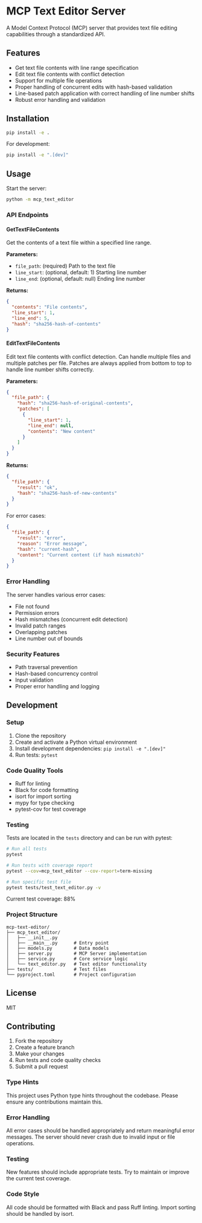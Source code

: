 # MCP Text Editor Server

A Model Context Protocol (MCP) server that provides text file editing capabilities through a standardized API.

## Features

- Get text file contents with line range specification
- Edit text file contents with conflict detection
- Support for multiple file operations
- Proper handling of concurrent edits with hash-based validation
- Line-based patch application with correct handling of line number shifts
- Robust error handling and validation

## Installation

```bash
pip install -e .
```

For development:
```bash
pip install -e ".[dev]"
```

## Usage

Start the server:
```bash
python -m mcp_text_editor
```

### API Endpoints

#### GetTextFileContents

Get the contents of a text file within a specified line range.

**Parameters:**
- `file_path`: (required) Path to the text file
- `line_start`: (optional, default: 1) Starting line number
- `line_end`: (optional, default: null) Ending line number

**Returns:**
```json
{
  "contents": "File contents",
  "line_start": 1,
  "line_end": 5,
  "hash": "sha256-hash-of-contents"
}
```

#### EditTextFileContents

Edit text file contents with conflict detection. Can handle multiple files and multiple patches per file.
Patches are always applied from bottom to top to handle line number shifts correctly.

**Parameters:**
```json
{
  "file_path": {
    "hash": "sha256-hash-of-original-contents",
    "patches": [
      {
        "line_start": 1,
        "line_end": null,
        "contents": "New content"
      }
    ]
  }
}
```

**Returns:**
```json
{
  "file_path": {
    "result": "ok",
    "hash": "sha256-hash-of-new-contents"
  }
}
```

For error cases:
```json
{
  "file_path": {
    "result": "error",
    "reason": "Error message",
    "hash": "current-hash",
    "content": "Current content (if hash mismatch)"
  }
}
```

### Error Handling

The server handles various error cases:
- File not found
- Permission errors
- Hash mismatches (concurrent edit detection)
- Invalid patch ranges
- Overlapping patches
- Line number out of bounds

### Security Features

- Path traversal prevention
- Hash-based concurrency control
- Input validation
- Proper error handling and logging

## Development

### Setup
1. Clone the repository
2. Create and activate a Python virtual environment
3. Install development dependencies: `pip install -e ".[dev]"`
4. Run tests: `pytest`

### Code Quality Tools
- Ruff for linting
- Black for code formatting
- isort for import sorting
- mypy for type checking
- pytest-cov for test coverage

### Testing
Tests are located in the `tests` directory and can be run with pytest:
```bash
# Run all tests
pytest

# Run tests with coverage report
pytest --cov=mcp_text_editor --cov-report=term-missing

# Run specific test file
pytest tests/test_text_editor.py -v
```

Current test coverage: 88%

### Project Structure
```
mcp-text-editor/
├── mcp_text_editor/
│   ├── __init__.py
│   ├── __main__.py      # Entry point
│   ├── models.py        # Data models
│   ├── server.py        # MCP Server implementation
│   ├── service.py       # Core service logic
│   └── text_editor.py   # Text editor functionality
├── tests/               # Test files
└── pyproject.toml       # Project configuration
```

## License

MIT

## Contributing

1. Fork the repository
2. Create a feature branch
3. Make your changes
4. Run tests and code quality checks
5. Submit a pull request

### Type Hints

This project uses Python type hints throughout the codebase. Please ensure any contributions maintain this.

### Error Handling

All error cases should be handled appropriately and return meaningful error messages. The server should never crash due to invalid input or file operations.

### Testing

New features should include appropriate tests. Try to maintain or improve the current test coverage.

### Code Style

All code should be formatted with Black and pass Ruff linting. Import sorting should be handled by isort.
